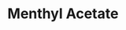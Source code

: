 ---
name: Menthyl Acetate
title: Menthyl Acetate
details:
  - detail:
      key: Form
      value: Liquid
  - detail:
      key: Packaging Size
      value: 5, 25, 200 Kg
  - detail:
      key: Brand
      value: Natural Aroma
  - detail:
      key: Cas Number
      value: 2623-236
  - detail:
      key: Chemical Formula
      value: C12H22O2
  - detail:
      key: Purity
      value: Min. 97%
  - detail:
      key: Packaging Type
      value: Can, Barrel
  - detail:
      key: Shelf life
      value: Min. 36 months
  - detail:
      key: Storage
      value: In tightly closed container away from light and source of ignition at max 20 deg C.
  - detail:
      key: Solubility
      value: Insoluble in water.
  - detail:
      key: Refractive Index
      value: 1.436 to 1.456 (at 20 deg C)
  - detail:
      key: Specific Gravity
      value: 0.917 to 0.937 (at 20 deg C)
  - detail:
      key: Boiling Point
      value: 228-229 deg C
  - detail:
      key: Flash Point
      value: 77 deg C
  - detail:
      key: Odour
      value: Herbaceous, Mint
  - detail:
      key: Color
      value: Colorless to pale yellow liquid
  - detail:
      key: FEMA No
      value: 2668
  - detail:
      key: EINECS No
      value: 220-076-0
  - detail:
      key: HS No
      value: 2915.39.4550
showOnHome: false
thumbnail: https://5.imimg.com/data5/SELLER/Default/2021/12/JN/LX/KS/3823480/menthyl-acetate-500x500.png
productImages:
  - https://ucarecdn.com/8213c725-21d0-4ac0-ad5e-c1975c20032b/
category: aroma chemicals
---